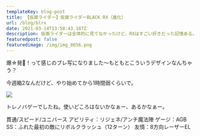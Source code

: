 ```yaml
---
templateKey: blog-post
title: 【仮面ライダー】仮面ライダーBLACK RX（進化）
url: /blog/blrx
date: 2021-03-14T13:58:43.187Z
description: 仮面ライダーは全体的に見てなかったけど、RXはすごい好きだった記憶ある。
featuredpost: false
featuredimage: /img/img_8656.png
---
```

爆☆発！って感じのブレ写になりました〜もともとこういうデザインなんちゃう？

今週箱2なんだけど、やり始めてから1時間弱くらいで。

![](/img/img_8656.png)

トレノバゲーでしたね。使いどころはないかなぁー、あるかなぁー。

貫通/スピード/ユニバース
アビリティ：リジェネ/アンチ魔法陣
ゲージ：AGB
SS：ふれた最初の敵にリボルクラッシュ（12ターン）
友情：8方向レーザーEL